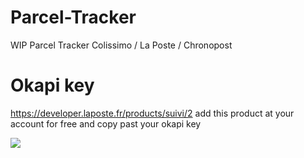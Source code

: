 # Parcel-Tracker
WIP Parcel Tracker Colissimo / La Poste / Chronopost

# Okapi key
https://developer.laposte.fr/products/suivi/2 add this product at your account for free and copy past your okapi key

![](https://cdn.discordapp.com/attachments/922218550633046037/924316916305252393/Screen_Shot_2021-12-25_at_16.05.09.png)

